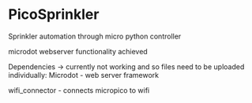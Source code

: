 # PicoSprinkler
Sprinkler automation through micro python controller

microdot webserver functionality achieved

Dependencies -> currently not working and so files need to be uploaded individually:
Microdot - web server framework

wifi_connector - connects micropico to wifi



